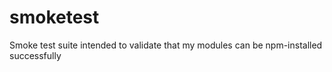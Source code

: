 # smoketest
Smoke test suite intended to validate that my modules can be npm-installed successfully
